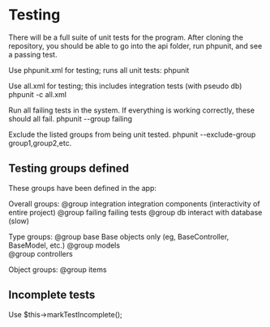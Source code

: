 Testing
=========
There will be a full suite of unit tests for the program. After cloning the repository, you should be able to go into the api folder, run phpunit, and see a passing test. 

Use phpunit.xml for testing; runs all unit tests:
    phpunit             

Use all.xml for testing; this includes integration tests (with pseudo db)
    phpunit -c all.xml  

Run all failing tests in the system. If everything is working correctly, these should all fail.
    phpunit --group failing

Exclude the listed groups from being unit tested. 
    phpunit --exclude-group group1,group2,etc.

    

Testing groups defined
------------------------
These groups have been defined in the app:

Overall groups:
    @group integration  integration components (interactivity of entire project)
    @group failing      failing tests
    @group db           interact with database (slow)

Type groups:
    @group base         Base objects only (eg, BaseController, BaseModel, etc.)
    @group models       
    @group controllers

Object groups:
    @group items

    
    
Incomplete tests
-------------------

Use $this->markTestIncomplete();

